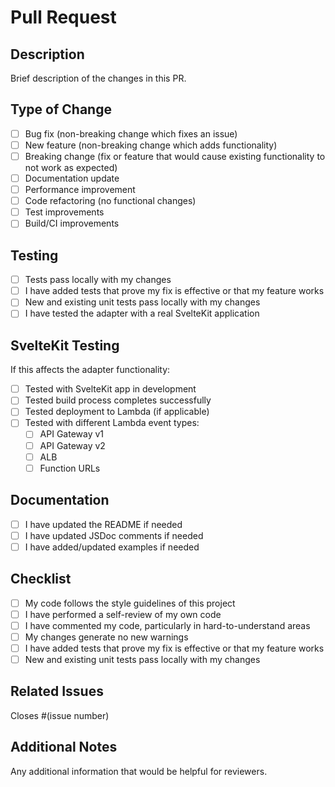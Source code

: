 # Pull Request

## Description

Brief description of the changes in this PR.

## Type of Change

- [ ] Bug fix (non-breaking change which fixes an issue)
- [ ] New feature (non-breaking change which adds functionality)
- [ ] Breaking change (fix or feature that would cause existing functionality to not work as expected)
- [ ] Documentation update
- [ ] Performance improvement
- [ ] Code refactoring (no functional changes)
- [ ] Test improvements
- [ ] Build/CI improvements

## Testing

- [ ] Tests pass locally with my changes
- [ ] I have added tests that prove my fix is effective or that my feature works
- [ ] New and existing unit tests pass locally with my changes
- [ ] I have tested the adapter with a real SvelteKit application

## SvelteKit Testing

If this affects the adapter functionality:

- [ ] Tested with SvelteKit app in development
- [ ] Tested build process completes successfully  
- [ ] Tested deployment to Lambda (if applicable)
- [ ] Tested with different Lambda event types:
  - [ ] API Gateway v1
  - [ ] API Gateway v2
  - [ ] ALB
  - [ ] Function URLs

## Documentation

- [ ] I have updated the README if needed
- [ ] I have updated JSDoc comments if needed
- [ ] I have added/updated examples if needed

## Checklist

- [ ] My code follows the style guidelines of this project
- [ ] I have performed a self-review of my own code
- [ ] I have commented my code, particularly in hard-to-understand areas
- [ ] My changes generate no new warnings
- [ ] I have added tests that prove my fix is effective or that my feature works
- [ ] New and existing unit tests pass locally with my changes

## Related Issues

Closes #(issue number)

## Additional Notes

Any additional information that would be helpful for reviewers.